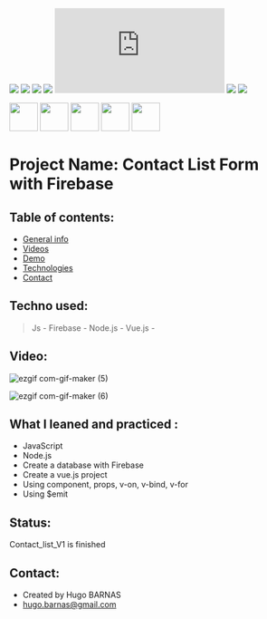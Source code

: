 ![](https://img.shields.io/badge/MySQL-lightgrey?logo=MySQL&color=lightgrey)
![](https://img.shields.io/badge/JavaScript-inactive?logo=JavaScript)
![](https://img.shields.io/badge/Node.js-inactive?logo=Node.js&color=brightgreen)
![](https://img.shields.io/badge/Bootstrap-blueviolet?logo=Bootstrap&color=blueviolet)
![](https://img.shields.io/badge/Vue.js?logo=Vue.js&color=green)
![](https://img.shields.io/badge/vuex-made%20in-green)
![](https://img.shields.io/badge/Firebase-inactive?logo=Firebase&color=yellow)

<p>
<img src="https://user-images.githubusercontent.com/57058997/96036427-ba4c1980-0e64-11eb-9dd3-6845dd430fc0.png" height="50">
<img src="https://user-images.githubusercontent.com/57058997/96035390-44937e00-0e63-11eb-98ea-7cd329ae927f.png" height="50">
<img src="https://user-images.githubusercontent.com/57058997/96006114-6e39ae80-0e3d-11eb-8519-5edda4aeac1b.png" height="50">
<img src="https://user-images.githubusercontent.com/57058997/96373388-68f5a000-116c-11eb-9aa2-49a11ac04a96.png" height="50">
<img src="https://user-images.githubusercontent.com/57058997/96035761-c683a700-0e63-11eb-99f8-e125caf76368.png" height="50">
</p>


# Project Name: Contact List Form with Firebase

## Table of contents:
* [General info](#general-info)
* [Videos](#Videos)
* [Demo](#demo)
* [Technologies](#Technologies)
* [Contact](#contact)

## Techno used:
> Js -
> Firebase - 
> Node.js -
> Vue.js -

## Video:
![ezgif com-gif-maker (5)](https://user-images.githubusercontent.com/57058997/96373438-bd008480-116c-11eb-9906-8427bd91c0ff.gif)

![ezgif com-gif-maker (6)](https://user-images.githubusercontent.com/57058997/96373434-b3771c80-116c-11eb-9134-f08549af369c.gif)

## What I leaned and practiced :
* JavaScript
* Node.js
* Create a database with Firebase
* Create a vue.js project
* Using component, props, v-on, v-bind, v-for
* Using $emit
 
## Status:
Contact_list_V1 is finished

## Contact:
* Created by Hugo BARNAS
* hugo.barnas@gmail.com
